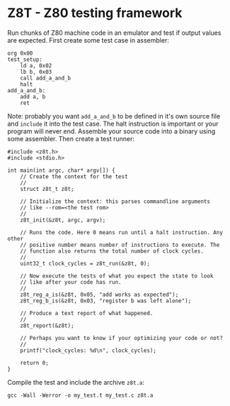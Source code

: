 # Z8T - Z80 testing framework

Run chunks of Z80 machine code in an emulator and test if output values are
expected. First create some test case in assembler:

    org 0x00
    test_setup:
        ld a, 0x02
        lb b, 0x03
        call add_a_and_b
        halt
    add_a_and_b:
        add a, b
        ret

Note: probably you want `add_a_and_b` to be defined in it's own source file and
`include` it into the test case. The halt instruction is important or your
program will never end. Assemble your source code into a binary using some
assembler. Then create a test runner:

    #include <z8t.h>
    #include <stdio.h>

    int main(int argc, char* argv[]) {
        // Create the context for the test
        //
        struct z8t_t z8t;

        // Initialize the context: this parses commandline arguments
        // like --rom=<the test rom>
        //
        z8t_init(&z8t, argc, argv);

        // Runs the code. Here 0 means run until a halt instruction. Any other
        // positive number means number of instructions to execute. The
        // function also returns the total number of clock cycles.
        //
        uint32_t clock_cycles = z8t_run(&z8t, 0);

        // Now execute the tests of what you expect the state to look
        // like after your code has run.
        //
        z8t_reg_a_is(&z8t, 0x05, "add works as expected");
        z8t_reg_b_is(&z8t, 0x03, "register b was left alone");

        // Produce a text report of what happened.
        //
        z8t_report(&z8t);

        // Perhaps you want to know if your optimizing your code or not?
        //
        printf("clock_cycles: %d\n", clock_cycles);

        return 0;
    }

Compile the test and include the archive `z8t.a`:

    gcc -Wall -Werror -o my_test.t my_test.c z8t.a



